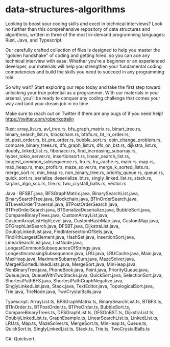 # data-structures-algorithms

Looking to boost your coding skills and excel in technical interviews? Look no further than this comprehensive repository of data structures and algorithms, written in three of the most in-demand programming languages: Rust, Java, and Typescript.

Our carefully crafted collection of files is designed to help you master the "golden handshake" of coding and getting hired, so you can ace any technical interview with ease. Whether you're a beginner or an experienced developer, our materials will help you strengthen your fundamental coding competencies and build the skills you need to succeed in any programming role.

So why wait? Start exploring our repo today and take the first step toward unlocking your true potential as a programmer. With our materials in your arsenal, you'll be ready to conquer any coding challenge that comes your way and land your dream job in no time.

Make sure to reach out on Twitter if there are any bugs of if you need help!
https://twitter.com/robertkottelin

Rust:
array_list.rs, avl_tree.rs, bfs_graph_matrix.rs, binart_tree.rs, binary_search_list.rs, blockchain.rs, btbfs.rs, bt_in_order.rs, bt_post_order.rs, bt_pre_order.rs, bubble_sort.rs, coin_change_problem.rs, compare_binary_trees.rs, dfs_graph_list.rs, dfs_on_bst.rs, dijkstra_list.rs, doubly_linked_list.rs, fibonacci.rs, find_increasing_subarray.rs, hyper_tokio_server.rs, insertionsort.rs, linear_search_list.rs, longest_common_subsequence.rs, lru.rs, lru_cache.rs, main.rs, map.rs, max_heap.rs, max_profit.rs, maze_solver.rs, merge_k_sorted_lists.rs, merge_sort.rs, min_heap.rs, non_binary_tree.rs, priority_queue.rs, queue.rs, quick_sort.rs, serialize_deserialize_bt.rs, singly_linked_list.rs, stack.rs, tarjans_algo_scc.rs, trie.rs, two_crystall_balls.rs, vector.rs

Java :
BFSBT.java, BFSGraphMatrix.java, BinarySearchList.java, BinarySearchTree.java, Blockchain.java, BTInOrderSearch.java, BTLevelOrderTraversal.java, BTPostOrderSearch.java, BTPreOrderSearch.java, BTSerializeDeserialize.java, BubbleSort.java, CompareBinaryTrees.java, CustomArrayList.java, CustomArrayListHighLevel.java, CustomHashMap.java, CustomMap.java, DFGraphListSearch.java, DFSBT.java, DijkstraList.java, DoublyLinkedList.java, FindIntersectionOfSets.java, FindKthLargestElement.java, HashSet.java, InsertionSort.java, LinearSearchList.java, ListNode.java, LongestCommonSubsequenceOfStrings.java, LongestIncreasingSubsequence.java, LRU.java, LRUCache.java, Main.java, MaxHeap.java, MaximumSubarraySum.java, MazeSolver.java, MergeKSortedLinkedLists.java, MergeSort.java, MinHeap.java, NonBinaryTree.java, PhoneBook.java, Point.java, PriorityQueue.java, Queue.java, QueueWithTwoStacks.java, QuickSort.java, SelectionSort.java, ShortestPathBFS.java, ShortestPathGraphNegative.java, SinglyLinkedList.java, Stack.java, TextEditor.java, TopologicalSort.java, Trie.java, TrieNode.java, TwoCrystalBalls.java

Typescript:
ArrayList.ts, BFSGraphMatrix.ts, BinarySearchList.ts, BTBFS.ts, BTInOrder.ts, BTPostOrder.ts, BTPreOrder.ts, BubbleSort.ts, CompareBinaryTrees.ts, DFSGraphList.ts, DFSOnBST.ts, DijkstraList.ts, DoublyLinkedList.ts, GraphExample.ts, LinearSearchList.ts, LinkedList.ts, LRU.ts, Map.ts, MazeSolver.ts, MergeSort.ts, MinHeap.ts, Queue.ts, QuickSort.ts, SinglyLinkedList.ts, Stack.ts, Trie.ts, TwoCrystalBalls.ts

C#:
Quicksort, 